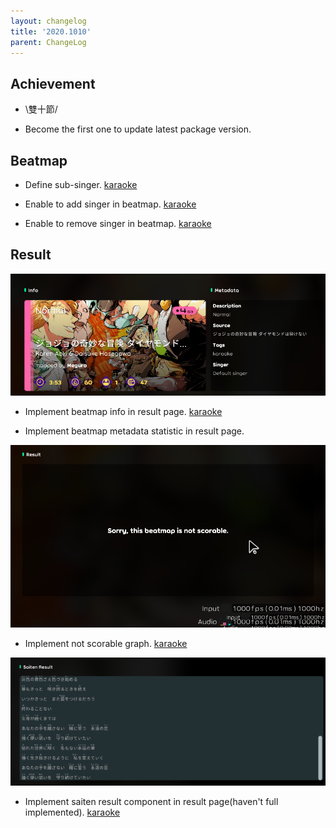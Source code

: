 ```yaml
---
layout: changelog
title: '2020.1010'
parent: ChangeLog
---
```


## Achievement

- \雙十節/

- Become the first one to update latest package version.

## Beatmap

- Define sub-singer. [karaoke](#141@andy840119)

- Enable to add singer in beatmap. [karaoke](#191@andy840119)

- Enable to remove singer in beatmap. [karaoke](#198@andy840119)

## Result

![](res/beatmap-info-and-metadata.png)

- Implement beatmap info in result page. [karaoke](#187@andy840119)

- Implement beatmap metadata statistic in result page.

![](res/beatmap-not-saitenable.png)

- Implement not scorable graph. [karaoke](#188@andy840119)

![](res/beatmap-saiten-result.png)

- Implement saiten result component in result page(haven't full implemented). [karaoke](#179@andy840119)
